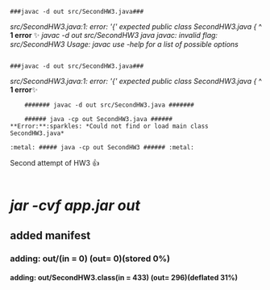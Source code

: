 	###javac -d out src/SecondHW3.java###
*src/SecondHW3.java:1: error: '{' expected*
	*public class SecondHW3.java {*
               ^
**1 error** :sparkles:
*javac -d out src/SecondHW3 java*
*javac: invalid flag: src/SecondHW3*
*Usage: javac <options> <source files>*
*use -help for a list of possible options*
```
```
	###javac -d out src/SecondHW3.java###
*src/SecondHW3.java:1: error: '{' expected*
*public class SecondHW3.java {*
                      ^
**1 error**:sparkles:
```
	####### javac -d out src/SecondHW3.java #######
```
```
	###### java -cp out SecondHW3.java ######
**Error:**:sparkles: *Could not find or load main class SecondHW3.java*
```

	:metal: ##### java -cp out SecondHW3 ###### :metal:
Second attempt of HW3 
:+1:

```
```
# *jar -cvf app.jar out* #
## added manifest ##
### adding: out/(in = 0) (out= 0)(stored 0%) ###
#### adding: out/SecondHW3.class(in = 433) (out= 296)(deflated 31%) ####



